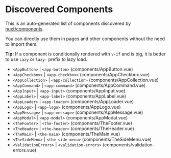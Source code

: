 # Discovered Components

This is an auto-generated list of components discovered by [nuxt/components](https://github.com/nuxt/components).

You can directly use them in pages and other components without the need to import them.

**Tip:** If a component is conditionally rendered with `v-if` and is big, it is better to use `Lazy` or `lazy-` prefix to lazy load.

- `<AppButton>` | `<app-button>` (components/AppButton.vue)
- `<AppCheckbox>` | `<app-checkbox>` (components/AppCheckbox.vue)
- `<AppCollection>` | `<app-collection>` (components/AppCollection.vue)
- `<AppCommand>` | `<app-command>` (components/AppCommand.vue)
- `<AppInput>` | `<app-input>` (components/AppInput.vue)
- `<AppLabel>` | `<app-label>` (components/AppLabel.vue)
- `<AppLoader>` | `<app-loader>` (components/AppLoader.vue)
- `<AppLogo>` | `<app-logo>` (components/AppLogo.vue)
- `<AppMessage>` | `<app-message>` (components/AppMessage.vue)
- `<AppModal>` | `<app-modal>` (components/AppModal.vue)
- `<TheFooter>` | `<the-footer>` (components/TheFooter.vue)
- `<TheHeader>` | `<the-header>` (components/TheHeader.vue)
- `<TheMain>` | `<the-main>` (components/TheMain.vue)
- `<TheSideMenu>` | `<the-side-menu>` (components/TheSideMenu.vue)
- `<ValidationErrors>` | `<validation-errors>` (components/validation-errors.vue)
